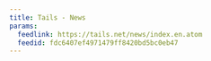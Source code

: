 ```yaml
---
title: Tails - News
params:
  feedlink: https://tails.net/news/index.en.atom
  feedid: fdc6407ef4971479ff8420bd5bc0eb47
---
```

